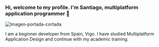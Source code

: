 ### Hi, welcome to my profile. I'm Santiago, multiplatform application programmer 👋
![Imagen-portada-cortada](https://github.com/SantiJFC/SantiJFC/assets/73559639/f7698eb1-44ac-4422-90a9-1f1ad6f9ecc0)


I am a beginner developer from Spain, Vigo. I have studied Multiplatform Application Design and continue with my academic training.


<!--
**SantiJFC/SantiJFC** is a ✨ _special_ ✨ repository because its `README.md` (this file) appears on your GitHub profile.


Here are some ideas to get you started:

- 🔭 I’m currently working on ...
- 🌱 I’m currently learning ...
- 👯 I’m looking to collaborate on ...
- 🤔 I’m looking for help with ...
- 💬 Ask me about ...
- 📫 How to reach me: ...
- 😄 Pronouns: ...
- ⚡ Fun fact: ...
-->
